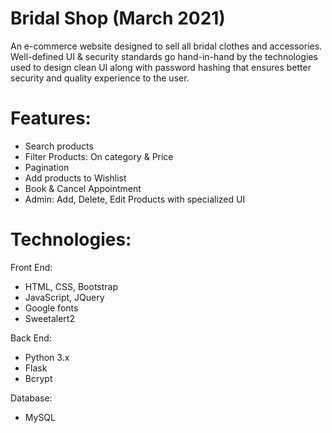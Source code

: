 # Bridal Shop (March 2021)
An e-commerce website designed to sell all bridal clothes and accessories. Well-defined UI & security standards go hand-in-hand by the technologies used to design clean UI along with password hashing that ensures better security and quality experience to the user.

# Features:
- Search products
- Filter Products: On category & Price
- Pagination
- Add products to Wishlist
- Book & Cancel Appointment
- Admin: Add, Delete, Edit Products with specialized UI  

# Technologies:
Front End:
- HTML, CSS, Bootstrap
- JavaScript, JQuery
- Google fonts
- Sweetalert2

Back End:
- Python 3.x
- Flask
- Bcrypt

Database:
- MySQL
